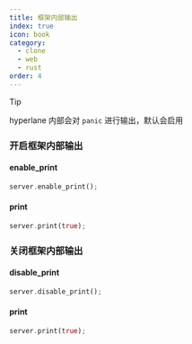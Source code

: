 ```yaml
---
title: 框架内部输出
index: true
icon: book
category:
  - clone
  - web
  - rust
order: 4
---
```


> [!tip]
> hyperlane 内部会对 `panic` 进行输出，默认会启用

### 开启框架内部输出

#### enable_print

```rust
server.enable_print();
```

#### print

```rust
server.print(true);
```

### 关闭框架内部输出

#### disable_print

```rust
server.disable_print();
```

#### print

```rust
server.print(true);
```

<Bottom />
